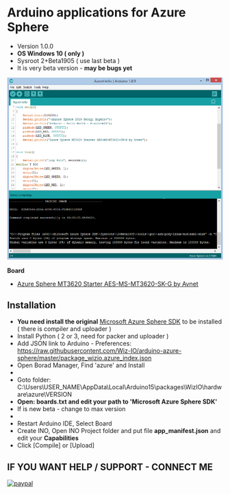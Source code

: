 # Arduino applications for Azure Sphere
* Version 1.0.0
* **OS Windows 10 ( only )** 
* Sysroot 2+Beta1905 ( use last beta )
* It is very beta version - **may be bugs yet** 

![Project](https://raw.githubusercontent.com/Wiz-IO/LIB/master/azure/arduino-azure-sphere.png) 

**Board** 
* [Azure Sphere MT3620 Starter AES-MS-MT3620-SK-G by Avnet](https://www.avnet.com/shop/us/products/avnet-engineering-services/aes-ms-mt3620-sk-g-3074457345636825680/)

## Installation
* **You need install the original** [Microsoft Azure Sphere SDK](https://docs.microsoft.com/en-us/azure-sphere/install/install) to be installed ( there is compiler and uploader )
* Install Python ( 2 or 3, need for packer and uploader )
* Add JSON link to Arduino - Preferences: https://raw.githubusercontent.com/Wiz-IO/arduino-azure-sphere/master/package_wizio.azure_index.json 
* Open Borad Manager, Find 'azure' and Install 
*
* Goto folder: C:\Users\USER_NAME\AppData\Local\Arduino15\packages\WizIO\hardware\azure\VERSION
* **Open: boards.txt and edit your path to 'Microsoft Azure Sphere SDK'**
* If is new beta - change to max version
*
* Restart Arduino IDE, Select Board 
* Create INO, Open INO Project folder and put file **app_manifest.json** and edit your **Capabilities**
* Click [Compile] or [Upload]


## IF YOU WANT HELP / SUPPORT - CONNECT ME
[![paypal](https://www.paypalobjects.com/en_US/i/btn/btn_donate_SM.gif)](https://www.paypal.com/cgi-bin/webscr?cmd=_s-xclick&hosted_button_id=ESUP9LCZMZTD6)
